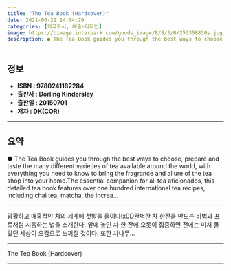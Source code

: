 ```yaml
---
title: "The Tea Book (Hardcover)"
date: 2021-06-22 14:04:29
categories: [외국도서, 예술-디자인]
image: https://bimage.interpark.com/goods_image/8/8/3/0/253358830s.jpg
description: ● The Tea Book guides you through the best ways to choose, prepare and taste the many different varieties of tea available around the world, with everything yo
---
```


## **정보**

- **ISBN : 9780241182284**
- **출판사 : Dorling Kindersley**
- **출판일 : 20150701**
- **저자 : DK(COR)**

------



## **요약**

●  The Tea Book guides you through the best ways to choose, prepare and taste the many different varieties of tea available around the world, with everything you need to know to bring the fragrance and allure of the tea shop into your home.The essential companion for all tea aficionados, this detailed tea book features over one hundred international tea recipes, including chai tea, matcha, the increa...

------

광활하고 매혹적인 차의 세계에 첫발을 들이다!x0D완벽한 차 한잔을 만드는 비법과 프로처럼 시음하는 법을 소개한다. 앞에 놓인 차 한 잔에 오롯이 집중하면 전에는 미처 몰랐던 세상이 오감으로 느껴질 것이다. 또한 차나무... 

------


The Tea Book (Hardcover) 

------


